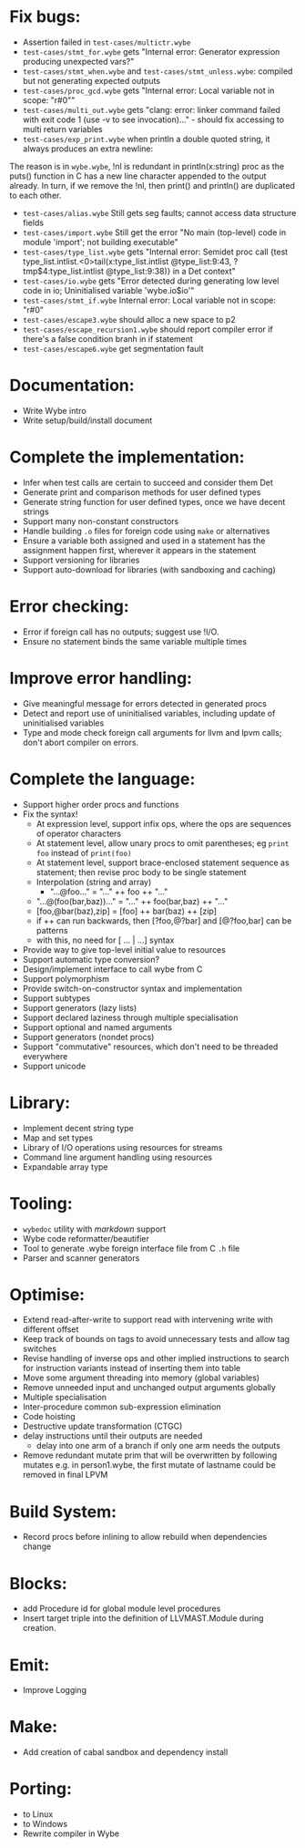 # Fix bugs:

* Assertion failed in `test-cases/multictr.wybe`
* `test-cases/stmt_for.wybe` gets "Internal error: Generator expression producing unexpected vars?"
* `test-cases/stmt_when.wybe` and `test-cases/stmt_unless.wybe`: compiled but not generating expected outputs
* `test-cases/proc_gcd.wybe` gets "Internal error: Local variable not in scope: "r#0""
* `test-cases/multi_out.wybe` gets "clang: error: linker command failed with exit code 1 (use -v to see invocation)..." - should fix accessing to multi return variables
* `test-cases/exp_print.wybe` when println a double quoted string, it always produces an extra newline:

The reason is in `wybe.wybe`, !nl is redundant in println(x:string) proc as the puts() function in C has a new line character appended to the output already. In turn, if we remove the !nl, then print() and println() are duplicated to each other.

* `test-cases/alias.wybe` Still gets seg faults; cannot access data structure fields
* `test-cases/import.wybe` Still get the error "No main (top-level) code in module 'import'; not building executable"
* `test-cases/type_list.wybe` gets "Internal error: Semidet proc call {test type_list.intlist.<0>tail(x:type_list.intlist @type_list:9:43, ?tmp$4:type_list.intlist @type_list:9:38)} in a Det context"
* `test-cases/io.wybe` gets "Error detected during generating low level code in io; Uninitialised variable 'wybe.io$io'"
* `test-cases/stmt_if.wybe` Internal error: Local variable not in scope: "r#0"
* `test-cases/escape3.wybe` should alloc a new space to p2
* `test-cases/escape_recursion1.wybe` should report compiler error if there's a
  false condition branh in if statement
* `test-cases/escape6.wybe` get segmentation fault

# Documentation:
* Write Wybe intro
* Write setup/build/install document


# Complete the implementation:
* Infer when test calls are certain to succeed and consider them Det
* Generate print and comparison methods for user defined types
* Generate string function for user defined types, once we have decent strings
* Support many non-constant constructors
* Handle building `.o` files for foreign code using `make` or alternatives
* Ensure a variable both assigned and used in a statement has the assignment
  happen first, wherever it appears in the statement
* Support versioning for libraries
* Support auto-download for libraries (with sandboxing and caching)


# Error checking:
* Error if foreign call has no outputs; suggest use !I/O.
* Ensure no statement binds the same variable multiple times


# Improve error handling:
* Give meaningful message for errors detected in generated procs
* Detect and report use of uninitialised variables, including update
   of uninitialised variables
* Type and mode check foreign call arguments for llvm and lpvm calls;
  don't abort compiler on errors.


# Complete the language:
* Support higher order procs and functions
* Fix the syntax!
    * At expression level, support infix ops, where the ops are sequences of
      operator characters
    * At statement level, allow unary procs to omit parentheses;
      eg `print foo` instead of `print(foo)`
    * At statement level, support brace-enclosed statement sequence as
      statement; then revise proc body to be single statement
    * Interpolation (string and array)
        * "...@foo..." = "..." ++ foo ++ "..."
	* "...@(foo(bar,baz))..." = "..." ++ foo(bar,baz) ++ "..."
	* [foo,@bar(baz),zip] = [foo] ++ bar(baz) ++ [zip]
	* if ++ can run backwards, then [?foo,@?bar] and [@?foo,bar] can be patterns
	* with this, no need for [ ... | ...] syntax
* Provide way to give top-level initial value to resources
* Support automatic type conversion?
* Design/implement interface to call wybe from C
* Support polymorphism
* Provide switch-on-constructor syntax and implementation
* Support subtypes
* Support generators (lazy lists)
* Support declared laziness through multiple specialisation
* Support optional and named arguments
* Support generators (nondet procs)
* Support "commutative" resources, which don't need to be threaded everywhere
* Support unicode


# Library:
* Implement decent string type
* Map and set types
* Library of I/O operations using resources for streams
* Command line argument handling using resources
* Expandable array type


# Tooling:
* `wybedoc` utility with *markdown* support
* Wybe code reformatter/beautifier
* Tool to generate .wybe foreign interface file from C `.h` file
* Parser and scanner generators


# Optimise:
* Extend read-after-write to support read with intervening write with different
  offset
* Keep track of bounds on tags to avoid unnecessary tests and allow tag switches
* Revise handling of inverse ops and other implied instructions to search for
  instruction variants instead of inserting them into table
* Move some argument threading into memory (global variables)
* Remove unneeded input and unchanged output arguments globally
* Multiple specialisation
* Inter-procedure common sub-expression elimination
* Code hoisting
* Destructive update transformation (CTGC)
* delay instructions until their outputs are needed
    * delay into one arm of a branch if only one arm needs the outputs
* Remove redundant mutate prim that will be overwritten by following mutates
  e.g. in person1.wybe, the first mutate of lastname could be removed in final LPVM


# Build System:
* Record procs before inlining to allow rebuild when dependencies change


# Blocks:
* add Procedure id for global module level procedures
* Insert target triple into the definition of LLVMAST.Module during
  creation.


# Emit:
* Improve Logging


# Make:
* Add creation of cabal sandbox and dependency install


# Porting:
* to Linux
* to Windows
* Rewrite compiler in Wybe
